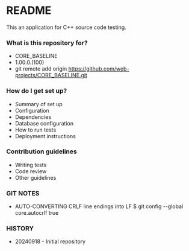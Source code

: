 # README #

This an application for C++ source code testing.

### What is this repository for? ###

* CORE_BASELINE
* 1.00.0.(100)
* git remote add origin https://github.com/web-projects/CORE_BASELINE.git

### How do I get set up? ###

* Summary of set up
* Configuration
* Dependencies
* Database configuration
* How to run tests
* Deployment instructions

### Contribution guidelines ###

* Writing tests
* Code review
* Other guidelines

### GIT NOTES ###

*  AUTO-CONVERTING CRLF line endings into LF
   $ git config --global core.autocrlf true
   
### HISTORY ###

* 20240918 - Initial repository
